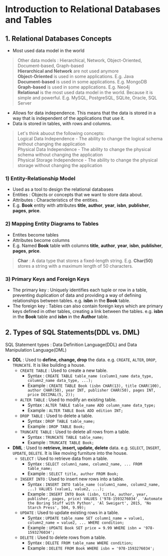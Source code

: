 # Introduction to Relational Databases and Tables

## 1. Relational Databases Concepts
* Most used data model in the world
> Other data models : Hierarchical, Network, Object-Oriented, Document-based, Graph-based    
> **Hierarchical and Network** are not used anymore    
> **Object-Oriented** is used in some applications. E.g. Java    
> **Document-based** is used in some applications. E.g. MongoDB    
> **Graph-based** is used in some applications. E.g. Neo4j    
> **Relational** is the most used data model in the world. Because it is simple and powerful. E.g. MySQL, PostgreSQL, SQLite, Oracle, SQL Server    

* Allows for data independence. This means that the data is stored in a way that is independent of the applications that use it.
* Data is stored in tables, with rows and columns.
> Let's think abuout the following concepts:    
> Logical Data Independence - The ability to change the logical schema without changing the application    
> Physical Data Independence - The ability to change the physical schema without changing the application    
> Physical Storage Independence - The ability to change the physical storage without changing the application    

### 1) Entity-Relationship Model
* Used as a tool to design the relational databases
* Entities : Objects or concepts that we want to store data about.
* Attributes : Characteristics of the entities.
* E.g. **Book** entity with attributes **title**, **author**, **year**, **isbn**, **publisher**, **pages**, **price**.
    
### 2) Mapping Entity Diagrams to Tables
* Entites become tables
* Attributes become columns
* E.g. Named **Book** table with columns **title**, **author**, **year**, **isbn**, **publisher**, **pages**, **price**.
> **Char** : A data type that stores a fixed-length string. E.g. **Char(50)** stores a string with a maximum length of 50 characters.
 
### 3) Primary Keys and Foreign Keys
* The primary key : Uniquely identifies each tuple or row in a table, preventing duplication of data and providing a way of defining relationships between tables. e.g. **isbn** in the **Book** table.
* The foreign key : Tables can also contain foreign keys which are primary keys defined in other tables, creating a link between the tables. e.g. **isbn** in the **Book** table and **isbn** in the **Author** table.

## 2. Types of SQL Statements(DDL vs. DML)
SQL Statement types : Data Definition Language(DDL) and Data Manipulation Language(DML)
* **DDL** : Used to **define, change, drop** the data. e.g. `CREATE`, `ALTER`, `DROP`, `TRUNCATE`. It is like building a house.
    * `CREATE TABLE` : Used to create a new table.
        * Syntax : `CREATE TABLE table_name (column1_name data_type, column2_name data_type, ...);`
        * Example : `CREATE TABLE Book (isbn CHAR(13), title CHAR(100), author CHAR(50), year INT, publisher CHAR(50), pages INT, price DECIMAL(5, 2));`
    * `ALTER TABLE` : Used to modify an existing table.
        * Syntax : `ALTER TABLE table_name ADD column_name data_type;`
        * Example : `ALTER TABLE Book ADD edition INT;`
    * `DROP TABLE` : Used to delete a table.
        * Syntax : `DROP TABLE table_name;`
        * Example : `DROP TABLE Book;`
    * `TRUNCATE TABLE` : Used to delete all rows from a table.
        * Syntax : `TRUNCATE TABLE table_name;`
        * Example : `TRUNCATE TABLE Book;`
* **DML** : Used to **retrieve, insert, update, delete** data. e.g. `SELECT`, `INSERT`, `UPDATE`, `DELETE`. It is like moving furniture into the house.
    * `SELECT` : Used to retrieve data from a table.
        * Syntax : `SELECT column1_name, column2_name, ... FROM table_name;`
        * Example : `SELECT title, author FROM Book;`
    * `INSERT INTO` : Used to insert new rows into a table.
        * Syntax : `INSERT INTO table_name (column1_name, column2_name, ...) VALUES (value1, value2, ...);`
        * Example : `INSERT INTO Book (isbn, title, author, year, publisher, pages, price) VALUES ('978-1593276034', 'Automate the Boring Stuff with Python', 'Al Sweigart', 2015, 'No Starch Press', 504, 9.99);`
    * `UPDATE` : Used to update existing rows in a table.
        * Syntax : `UPDATE table_name SET column1_name = value1, column2_name = value2, ... WHERE condition;`
        * Example : `UPDATE Book SET price = 9.99 WHERE isbn = '978-1593276034';`
    * `DELETE` : Used to delete rows from a table.
        * Syntax : `DELETE FROM table_name WHERE condition;`
        * Example : `DELETE FROM Book WHERE isbn = '978-1593276034';`
